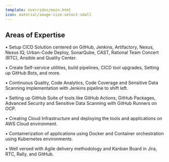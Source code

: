 ```yaml
---
template: overrides/main.html
icon: material/image-size-select-small
---
```


## 	Areas of Expertise

•	Setup CICD Solution centered on GitHub, Jenkins, Artifactory, Nexus, Nexus IQ, Urban-Code Deploy, SonarQube, CAST, Rational Team Concert (RTC), Ansible and Quality Center.

•	Create Self-service utilities, build pipelines, CICD tool upgrades, Setting up GitHub Bots, and more.

•	Continuous Quality, Code Analytics, Code Coverage and Sensitive Data Scanning implementation with Jenkins pipeline to shift left.

•	Setting up GitHub Suite of tools like GitHub Actions, GitHub Packages, Advanced Security and Sensitive Data Scanning with GitHub Runners on OCP.

•	Creating Cloud Infrastructure and deploying the tools and applications on AWS Cloud environment.

•	Containerization of applications using Docker and Container orchestration using Kubernetes environments.

•	Well versed with Agile delivery methodology and Kanban Board in Jira, RTC, Rally, and GitHub.